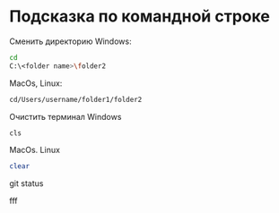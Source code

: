 # Подсказка по командной строке

Сменить директорию
Windows: 
```sh
cd 
C:\<folder name>\folder2
```
MacOs, Linux:
```sh
cd/Users/username/folder1/folder2
```
Очистить терминал
Windows 
```sh
cls
```
MacOs. Linux
```sh
clear
```
git status

fff
